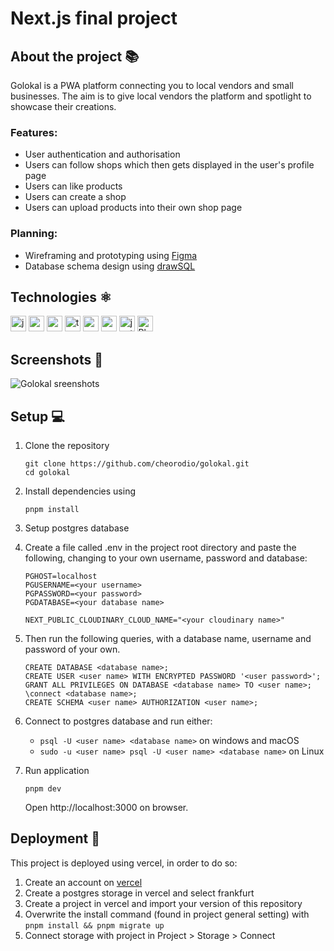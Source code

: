 # Next.js final project

## About the project 📚

Golokal is a PWA platform connecting you to local vendors and small businesses. The aim is to give local vendors the platform and spotlight to showcase their creations.

### Features:

- User authentication and authorisation
- Users can follow shops which then gets displayed in the user's profile page
- Users can like products
- Users can create a shop
- Users can upload products into their own shop page

### Planning:

- Wireframing and prototyping using [Figma](https://www.figma.com/file/KlSNdJK9rZZL9A9fiss7EZ/GoLokal?type=design&node-id=133%3A520&mode=design&t=ASvR4h3bQ3khpw9B-1)
- Database schema design using [drawSQL](https://drawsql.app/teams/michelle-7/diagrams/golokal)

## Technologies ⚛️

<img height="25" src="https://img.shields.io/badge/JavaScript-323330?style=for-the-badge&logo=javascript&logoColor=F7DF1E" alt="javascript logo"/> <img height="25" src="https://img.shields.io/badge/Next-black?style=for-the-badge&logo=next.js&logoColor=white" alt="next js logo"/> <img height="25" src="https://img.shields.io/badge/react-%2320232a.svg?style=for-the-badge&logo=react&logoColor=%2361DAFB" alt="react logo"/> <img height="25" src="https://img.shields.io/badge/typescript-%23007ACC.svg?style=for-the-badge&logo=typescript&logoColor=white" alt="typescript logo"/> <img height="25" src="https://img.shields.io/badge/SASS-hotpink.svg?style=for-the-badge&logo=SASS&logoColor=white" alt="sass logo"/> <img height="25" src="https://img.shields.io/badge/postgres-%23316192.svg?style=for-the-badge&logo=postgresql&logoColor=white" alt="postgres logo"/> <img height="25" src="https://img.shields.io/badge/-jest-%23C21325?style=for-the-badge&logo=jest&logoColor=white" alt="jest logo"/> <img height="25" src="https://img.shields.io/badge/Playwright-2EAD33.svg?style=for-the-badge&logo=Playwright&logoColor=white" alt="Playwright logo"/>

## Screenshots 📸

<img src="https://github.com/cheorodio/golokal/assets/121162907/59429f99-6706-4f0a-923f-eff875fc6c28" alt="Golokal sreenshots" />

## Setup 💻

1. Clone the repository
   ```
   git clone https://github.com/cheorodio/golokal.git
   cd golokal
   ```
2. Install dependencies using
   ```
   pnpm install
   ```
3. Setup postgres database
4. Create a file called .env in the project root directory and paste the following, changing to your own username, password and database:

   ```
   PGHOST=localhost
   PGUSERNAME=<your username>
   PGPASSWORD=<your password>
   PGDATABASE=<your database name>

   NEXT_PUBLIC_CLOUDINARY_CLOUD_NAME="<your cloudinary name>"
   ```

5. Then run the following queries, with a database name, username and password of your own.

   ```
   CREATE DATABASE <database name>;
   CREATE USER <user name> WITH ENCRYPTED PASSWORD '<user password>';
   GRANT ALL PRIVILEGES ON DATABASE <database name> TO <user name>;
   \connect <database name>;
   CREATE SCHEMA <user name> AUTHORIZATION <user name>;
   ```

6. Connect to postgres database and run either:

   - `psql -U <user name> <database name>` on windows and macOS
   - `sudo -u <user name> psql -U <user name> <database name>` on Linux

7. Run application
   ```
   pnpm dev
   ```
   Open http://localhost:3000 on browser.

## Deployment 🚀

This project is deployed using vercel, in order to do so:

1. Create an account on [vercel](https://vercel.com/dashboard)
2. Create a postgres storage in vercel and select frankfurt
3. Create a project in vercel and import your version of this repository
4. Overwrite the install command (found in project general setting) with `pnpm install && pnpm migrate up`
5. Connect storage with project in Project > Storage > Connect
